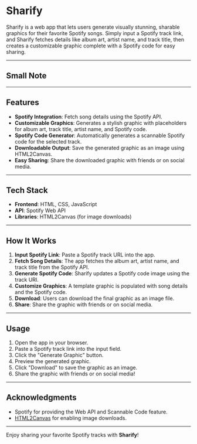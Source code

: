 # Sharify
Sharify is a web app that lets users generate visually stunning, sharable graphics for their favorite Spotify songs. Simply input a Spotify track link, and Sharify fetches details like album art, artist name, and track title, then creates a customizable graphic complete with a Spotify code for easy sharing.

---

## Small Note


---

## Features
- **Spotify Integration**: Fetch song details using the Spotify API.
- **Customizable Graphics**: Generates a stylish graphic with placeholders for album art, track title, artist name, and Spotify code.
- **Spotify Code Generator**: Automatically generates a scannable Spotify code for the selected track.
- **Downloadable Output**: Save the generated graphic as an image using HTML2Canvas.
- **Easy Sharing**: Share the downloaded graphic with friends or on social media.

---

## Tech Stack
- **Frontend**: HTML, CSS, JavaScript
- **API**: Spotify Web API
- **Libraries**: HTML2Canvas (for image downloads)

---

## How It Works
1. **Input Spotify Link**: Paste a Spotify track URL into the app.
2. **Fetch Song Details**: The app fetches the album art, artist name, and track title from the Spotify API.
3. **Generate Spotify Code**: Sharify updates a Spotify code image using the track URI.
4. **Customize Graphics**: A template graphic is populated with song details and the Spotify code.
5. **Download**: Users can download the final graphic as an image file.
6. **Share**: Share the graphic with friends or on social media.

---

## Usage
1. Open the app in your browser.
2. Paste a Spotify track link into the input field.
3. Click the "Generate Graphic" button.
4. Preview the generated graphic.
5. Click "Download" to save the graphic as an image.
6. Share the graphic with friends or on social media!

---

## Acknowledgments
- Spotify for providing the Web API and Scannable Code feature.
- [HTML2Canvas](https://html2canvas.hertzen.com/) for enabling image downloads.

---

Enjoy sharing your favorite Spotify tracks with **Sharify**!

